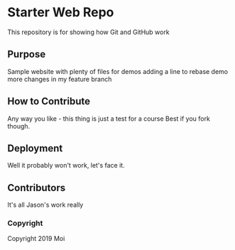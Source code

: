 # Starter Web Repo

This repository is for showing how Git and GitHub work

## Purpose

Sample website with plenty of files for demos
adding a line to rebase demo
more changes in my feature branch

## How to Contribute
Any way you like - this thing is just a test for a course
Best if you fork though.

## Deployment
Well it probably won't work, let's face it.

## Contributors
It's all Jason's work really

### Copyright
Copyright 2019 Moi
